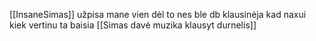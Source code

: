 [[InsaneSimas]] užpisa mane vien dėl to nes ble db klausinėja kad naxui kiek vertinu ta baisia [[Simas davė muzika klausyt durnelis]]